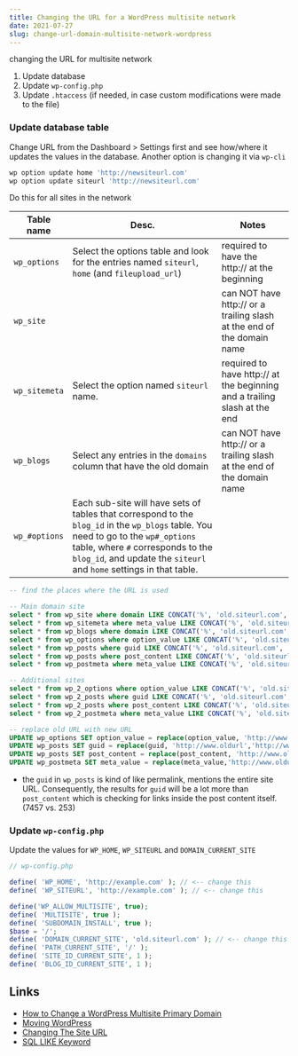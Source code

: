 ```yaml
---
title: Changing the URL for a WordPress multisite network
date: 2021-07-27
slug: change-url-domain-multisite-network-wordpress
---
```


changing the URL for multisite network

1. Update database
2. Update `wp-config.php`
3. Update `.htaccess` (if needed, in case custom modifications were made to the file)

### Update database table

Change URL from the Dashboard > Settings first and see how/where it updates the values in the database. Another option is changing it via `wp-cli`

```bash
wp option update home 'http://newsiteurl.com'
wp option update siteurl 'http://newsiteurl.com'
```

Do this for all sites in the network

| Table name    | Desc.                                                                                                                                                                                                                                           | Notes                                                                     |
| ------------- | ----------------------------------------------------------------------------------------------------------------------------------------------------------------------------------------------------------------------------------------------- | ------------------------------------------------------------------------- |
| `wp_options`  | Select the options table and look for the entries named `siteurl`, `home` (and `fileupload_url`)                                                                                                                                                | required to have the http:// at the beginning                             |
| `wp_site`     |                                                                                                                                                                                                                                                 | can NOT have http:// or a trailing slash at the end of the domain name    |
| `wp_sitemeta` | Select the option named `siteurl` name.                                                                                                                                                                                                         | required to have http:// at the beginning and a trailing slash at the end |
| `wp_blogs`    | Select any entries in the `domains` column that have the old domain                                                                                                                                                                             | can NOT have http:// or a trailing slash at the end of the domain name    |
| `wp_#options` | Each sub-site will have sets of tables that correspond to the `blog_id` in the `wp_blogs` table. You need to go to the `wp#_options` table, where `#` corresponds to the `blog_id`, and update the `siteurl` and `home` settings in that table. |                                                                           |

```sql
-- find the places where the URL is used

-- Main domain site
select * from wp_site where domain LIKE CONCAT('%', 'old.siteurl.com', '%');
select * from wp_sitemeta where meta_value LIKE CONCAT('%', 'old.siteurl.com', '%');
select * from wp_blogs where domain LIKE CONCAT('%', 'old.siteurl.com', '%');
select * from wp_options where option_value LIKE CONCAT('%', 'old.siteurl.com', '%');
select * from wp_posts where guid LIKE CONCAT('%', 'old.siteurl.com', '%');
select * from wp_posts where post_content LIKE CONCAT('%', 'old.siteurl.com', '%');
select * from wp_postmeta where meta_value LIKE CONCAT('%', 'old.siteurl.com', '%');

-- Additional sites
select * from wp_2_options where option_value LIKE CONCAT('%', 'old.siteurl.com', '%');
select * from wp_2_posts where guid LIKE CONCAT('%', 'old.siteurl.com', '%');
select * from wp_2_posts where post_content LIKE CONCAT('%', 'old.siteurl.com', '%');
select * from wp_2_postmeta where meta_value LIKE CONCAT('%', 'old.siteurl.com', '%');
```

```sql
-- replace old URL with new URL
UPDATE wp_options SET option_value = replace(option_value, 'http://www.oldurl', 'http://www.newurl') WHERE option_name = 'home' OR option_name = 'siteurl';
UPDATE wp_posts SET guid = replace(guid, 'http://www.oldurl','http://www.newurl'); -- this guid is kind of like permalink, mentions the entire site URL
UPDATE wp_posts SET post_content = replace(post_content, 'http://www.oldurl', 'http://www.newurl');
UPDATE wp_postmeta SET meta_value = replace(meta_value,'http://www.oldurl','http://www.newurl');
```

- the `guid` in `wp_posts` is kind of like permalink, mentions the entire site URL. Consequently, the results for `guid` will be a lot more than `post_content` which is checking for links inside the post content itself. (7457 vs. 253)

### Update `wp-config.php`

Update the values for `WP_HOME`, `WP_SITEURL` and `DOMAIN_CURRENT_SITE`

```php
// wp-config.php

define( 'WP_HOME', 'http://example.com' ); // <-- change this
define( 'WP_SITEURL', 'http://example.com' ); // <-- change this

define('WP_ALLOW_MULTISITE', true);
define( 'MULTISITE', true );
define( 'SUBDOMAIN_INSTALL', true );
$base = '/';
define( 'DOMAIN_CURRENT_SITE', 'old.siteurl.com' ); // <-- change this
define( 'PATH_CURRENT_SITE', '/' );
define( 'SITE_ID_CURRENT_SITE', 1 );
define( 'BLOG_ID_CURRENT_SITE', 1 );
```

## Links

- [How to Change a WordPress Multisite Primary Domain](https://www.hostgator.com/help/article/how-to-change-a-wordpress-multisite-primary-domain)
- [Moving WordPress](https://wordpress.org/support/article/moving-wordpress/)
- [Changing The Site URL](https://wordpress.org/support/article/changing-the-site-url/)
- [SQL LIKE Keyword](https://www.w3schools.com/sql/sql_ref_like.asp)
